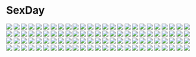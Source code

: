 # SexDay
![](https://konachan.com/image/3aba518ccf713d62d13a2e6bdbc3ad21/Konachan.com%20-%20103883%20blonde_hair%20blue_eyes%20breasts%20cleavage%20dress%20fate_testarossa%20long_hair%20mahou_shoujo_lyrical_nanoha%20red_eyes%20takamachi_nanoha%20wedding_attire.jpg)
![](https://konachan.com/image/7306a5ec9118b3b48ddda2592032b031/Konachan.com%20-%2095285%20mizuhashi_parsee%20pointed_ears%20touhou%20ume_%28plumblossom%29.jpg)
![](https://konachan.com/jpeg/241b67d405f9829c04d3e89135b2f17d/Konachan.com%20-%20164654%20blonde_hair%20boots%20purple_eyes%20rwby%20so-bin%20white%20yang_xiao_long.jpg)
![](https://konachan.com/jpeg/27d73d4c36ed894f588173583f7b566a/Konachan.com%20-%20149715%20blue_hair%20blush%20cube%20fang%20gray_hair%20group%20kurano_ema%20kurano_yae%20long_hair%20pantyhose%20ponytail%20red_eyes%20shorts%20skirt%20socks%20stairs%20tie%20tree%20twintails.jpg)
![](https://konachan.com/jpeg/fdba8464a4733af87c195841477f63a7/Konachan.com%20-%20264663%20close%20hoodie%20long_hair%20metsurin%20purple_eyes%20purple_hair%20twintails%20voiceroid%20yuzuki_yukari.jpg)
![](https://konachan.com/jpeg/5c790df82d85e69973dfd34adc62e9f9/Konachan.com%20-%20272999%20anthropomorphism%20azur_lane%20blue_eyes%20breasts%20cait%20chain%20cleavage%20collar%20dress%20flowers%20headdress%20long_hair%20tiara%20weapon%20wedding_attire%20white_hair.jpg)
![](https://konachan.com/jpeg/cac8a8eae256db3b7fbce6c297ae0a19/Konachan.com%20-%20240269%20brown_eyes%20brown_hair%20bubbles%20cropped%20dsmile%20misaka_mikoto%20short_hair%20to_aru_kagaku_no_railgun%20to_aru_majutsu_no_index%20waifu2x.jpg)
![](https://konachan.com/jpeg/968f1efe99aa816704f70595a3b2ff96/Konachan.com%20-%20251471%20aqua_eyes%20aqua_hair%20ass%20blush%20braids%20breasts%20cameltoe%20game_cg%20long_hair%20mochio%20nipples%20no_bra%20noe_noeru%20panties%20school_uniform%20skirt%20underwear.jpg)
![](https://konachan.com/image/aec20ed36b3366640538f236a78628f8/Konachan.com%20-%20130868%20jpeg_artifacts%20mystia_lorelei%20short_hair%20torisukerabasu%20touhou%20wings.jpg)
![](https://konachan.com/image/074279f74607a360988b9eb3f9ca0ef2/Konachan.com%20-%2022034%20azumanga_daioh%20kasuga_ayumu%20mihama_chiyo%20takino_tomo.jpg)
![](https://konachan.com/image/46cccc669263f0b0caa1af8af2ed1e90/Konachan.com%20-%2027027%20aisia%20da_capo%20shirakawa_kotori.jpg)
![](https://konachan.com/jpeg/3b264730af4b7312f4a73ee9ac956754/Konachan.com%20-%20199804%20anthropomorphism%20blue_eyes%20breasts%20brown_hair%20cleavage%20kantai_collection%20maya_%28kancolle%29%20tagme_%28artist%29.jpg)
![](https://konachan.com/jpeg/113e4255098286e8df8afb9fb2fa84ee/Konachan.com%20-%2018097%20kitsu_chiri%20sayonara_zetsubou_sensei.jpg)
![](https://konachan.com/jpeg/2f53d5d530afe7646354c6e88a305993/Konachan.com%20-%20216747%20grass%20hat%20komeiji_koishi%20nori_%28stak819%29%20short_hair%20skirt%20touhou%20tree.jpg)
![](https://konachan.com/image/af1f4c846d827eb618843c5913358afb/Konachan.com%20-%20198582%20black_hair%20blue_eyes%20dress%20elbow_gloves%20gloves%20hestia_%28danmachi%29%20jpeg_artifacts%20long_hair%20panties%20tea_%28nakenashi%29%20twintails%20underwear.jpg)
![](https://konachan.com/jpeg/701751ae39cd737bafeda680ff861f68/Konachan.com%20-%20192280%20animal_ears%20chibana_asuka%20foxgirl%20fujisaki_mao%20kimono%20loli%20lump_of_sugar%20miyuri%20school_uniform%20skirt%20tail%20thighhighs%20wakamura_izuki%20watermark.jpg)
![](https://konachan.com/image/adf54cf51ab299025543446092e05776/Konachan.com%20-%2049917%20chibi%20k-on%21%20tainaka_ritsu.jpg)
![](https://konachan.com/image/baad01967f6289dd2dafe0a5c3ab0d89/Konachan.com%20-%2023250%20kuga_natsuki%20mai-hime%20minagi_mikoto%20tokiha_mai.jpg)
![](https://konachan.com/image/0fdcc9f5465d629f8a387cb9b00b903f/Konachan.com%20-%2035452%20japanese_clothes%20kimono%20sword%20weapon.jpg)
![](https://konachan.com/jpeg/0b01dc42874c2ced4306053cf1e872e2/Konachan.com%20-%20279577%20ass%20blonde_hair%20blush%20bow%20clouds%20dress%20flowers%20long_hair%20mitsuba_choco%20original%20panties%20purple_eyes%20rose%20scan%20sky%20thighhighs%20twintails%20underwear.jpg)
![](https://konachan.com/image/206c2b02bc867c57bffae90926b84f9c/Konachan.com%20-%20169950%20animal%20brown_eyes%20brown_hair%20bubbles%20crab%20meiko%20oreo_%28deviltd%29%20school_uniform%20short_hair%20skirt%20vocaloid.jpg)
![](https://konachan.com/jpeg/5f812b5c128344dcbd4a8d55f10835ca/Konachan.com%20-%20271548%20blonde_hair%20blush%20close%20fate_kaleid_liner_prisma_illya%20fate_%28series%29%20illyasviel_von_einzbern%20loli%20long_hair%20morokoshi_%28tekku%29%20red_eyes.jpg)
![](https://konachan.com/jpeg/5d04abdc44afe0a858c4267e8a016f77/Konachan.com%20-%20128231%20animal_ears%20blush%20breasts%20cleavage%20ginzake_%28mizuumi%29%20japanese_clothes%20mystia_lorelei%20pink_hair%20touhou%20translation_request%20wings%20yellow_eyes.jpg)
![](https://konachan.com/image/50f2aeff446f78a11eb0d0158e65a649/Konachan.com%20-%2015029%20trickster.jpg)
![](https://konachan.com/jpeg/bfb09c709b6c3471be43d744e293f840/Konachan.com%20-%20154157%20blue_eyes%20cropped%20doll%20halloween%20milchiah%20orange_hair%20original%20polychromatic%20ribbons%20thighhighs.jpg)
![](https://konachan.com/image/4693a948ddce8c1ff491d0ba262623cd/Konachan.com%20-%2050177%20green%20k-on%21%20kotobuki_tsumugi.jpg)
![](https://konachan.com/jpeg/4147156d97d6aa8663475a1f074d95ec/Konachan.com%20-%20137395%20animal_ears%20bell%20black_hair%20blush%20bow%20catgirl%20choker%20konshin%20long_hair%20miko%20original%20red_eyes%20ribbons%20tail%20thighhighs%20twintails%20white.jpg)
![](https://konachan.com/jpeg/014c498d026fc465e9ab03de6969b137/Konachan.com%20-%20295940%20blush%20breasts%20drink%20green_eyes%20green_hair%20kimono%20nipples%20no_bra%20nopan%20open_shirt%20pussy%20roropull%20sake%20short_hair%20signed%20socks%20uncensored%20white.jpg)
![](https://konachan.com/image/d0eb91a3f0b7edfa0fe7710816214309/Konachan.com%20-%20287344%20black_hair%20close%20nanase_akira_%28iiiostiii%29%20original%20purple_eyes.jpg)
![](https://konachan.com/image/ee9c0500af5a087ec67a0f0b50c21cb0/Konachan.com%20-%20233578%20animal%20bird%20blue_eyes%20brown_hair%20butterfly%20flowers%20frog%20hat%20horns%20leaves%20long_hair%20meniusa%20original%20skull%20water%20watermark.jpg)
![](https://konachan.com/image/08642c7a955ee6b79e731abe7b2975eb/Konachan.com%20-%20204859%20blue_eyes%20blush%20braids%20breasts%20brown_eyes%20brown_hair%20cleavage%20dress%20gray_hair%20hat%20long_hair%20maid%20red_eyes%20short_hair%20tail%20touhou%20white%20wolfgirl.jpg)
![](https://konachan.com/jpeg/274a710ab0e2fa8cf5d8a926d1cf9df0/Konachan.com%20-%2019968%202girls%20bicolored_eyes%20rozen_maiden%20souseiseki%20suiseiseki%20twins.jpg)
![](https://konachan.com/jpeg/9ca9a9a2e114198d1bf64c1775b342a0/Konachan.com%20-%20246937%20aliasing%20blonde_hair%20brown_hair%20cape%20dress%20elbow_gloves%20glasses%20gloves%20green_eyes%20hat%20loli%20long_hair%20male%20servachok%20short_hair%20twintails%20yellow_eyes.jpg)
![](https://konachan.com/jpeg/da9f6f89206c287b5a76b895ed97864c/Konachan.com%20-%20228760%20blush%20bra%20breasts%20brown_hair%20cleavage%20green_eyes%20headdress%20long_hair%20maid%20peko%20third-party_edit%20ujimatsu_chiya%20underwear%20uniform%20white.jpg)
![](https://konachan.com/image/739561304cec7922875c862af0c5538d/Konachan.com%20-%20230372%20braids%20breasts%20cleavage%20dress%20gloves%20halloween%20headdress%20long_hair%20night%20orange_hair%20original%20pantyhose%20ponytail%20pumpkin%20purple_eyes%20scarf.jpg)
![](https://konachan.com/jpeg/0085a4ee0ccdb5c8368b6777bb547e80/Konachan.com%20-%20304185%20anthropomorphism%20ass%20azur_lane%20blush%20bremerton_%28azur_lane%29%20cameltoe%20long_hair%20panties%20pink_hair%20red_eyes%20shirt_lift%20skirt%20underwear%20uzuki_karasu%20wet.jpg)
![](https://konachan.com/image/93c01e7dd5593539554ab22f1b184c7b/Konachan.com%20-%20100977%20blue_hair%20hatsune_miku%20vocaloid.jpg)
![](https://konachan.com/image/f8427ca9ac2eb63b1d46feb9f196cd21/Konachan.com%20-%208384%20marona%20phantom_brave.jpg)
![](https://konachan.com/image/fb23ebc9bd00ed80e6a14fc5c64519f3/Konachan.com%20-%20175580%20animal%20bird%20blue_hair%20clouds%20feathers%20hinanawi_tenshi%20touhou%20uki.jpg)
![](https://konachan.com/image/881e27fb29231621f8d41437f2bb5766/Konachan.com%20-%20298708%20animal_ears%20anthropomorphism%20atago_%28azur_lane%29%20azur_lane%20black_hair%20flowers%20foxgirl%20long_hair%20orange_eyes%20panties%20plumw%20underwear%20wedding_attire.jpg)
![](https://konachan.com/image/2f760ce5472f3ce7ced310e02a523212/Konachan.com%20-%2056037%20alice_margatroid%20blonde_hair%20blue_eyes%20doll%20hat%20mage%20nagae_iku%20purple_hair%20red_eyes%20ribbons%20shanghai_doll%20short_hair%20touhou.jpg)
![](https://konachan.com/image/37ffd9d1a76cf61e867851863e0323e5/Konachan.com%20-%20272941%20animal%20aqua_eyes%20bird%20blush%20braids%20douyu_zhuan_qing%20flowers%20instrument%20long_hair%20original%20ponytail%20violin.jpg)
![](https://konachan.com/jpeg/b8d7369c8dad8968dddaea759671f8f0/Konachan.com%20-%20232842%20aqua_eyes%20armor%20blonde_hair%20elbow_gloves%20flowers%20garter_belt%20gloves%20grass%20headband%20long_hair%20original%20panties%20sunimu%20sword%20underwear%20weapon%20wink.jpg)
![](https://konachan.com/image/01529d438af3d597de9f28deef78f26a/Konachan.com%20-%2028597%20aqua_eyes%20aqua_hair%20barefoot%20black_hair%20blush%20bondage%20breasts%20chu_x_chu%20game_cg%20hiyori_pixy%20male%20navel%20nipples%20nude%20pussy_juice%20short_hair%20tears%20wet.jpg)
![](https://konachan.com/jpeg/7cdabc73cc69d6e50eba955a8a869a5e/Konachan.com%20-%2087225%20animal_ears%20blush%20brown_hair%20catgirl%20cat_smile%20chen%20chibi%20fang%20food%20hat%20tail%20taiyaki%20touhou%20white%20yume_shokunin.jpg)
![](https://konachan.com/image/31ad2d9e0e1abb39216494d71980c0dd/Konachan.com%20-%209821%20animal_ears%20catgirl%20sanada.jpg)
![](https://konachan.com/image/397516e40d19f66c5ac1df598cd86621/Konachan.com%20-%20204425%20aircraft%20aqua_eyes%20breasts%20cleavage%20clouds%20dress%20flowers%20headband%20lexington%20long_hair%20lu%27%27%20necklace%20petals%20ponytail%20sky%20sunflower%20umbrella%20windmill.jpg)
![](https://konachan.com/image/34dc7beaaacdce1ce747fa15943c8a77/Konachan.com%20-%20180390%20all_male%20asasumiboochan%20bike_shorts%20drink%20gloves%20gray_eyes%20gray_hair%20male%20original%20short_hair%20shorts%20tree.jpg)
![](https://konachan.com/image/e4f5cd1e9b390178c6fb2c63d04e6922/Konachan.com%20-%20241948%20ass%20fate_grand_order%20fate_%28series%29%20green_eyes%20jack_the_ripper%20short_hair%20tatapopo%20white_hair.jpg)
![](https://konachan.com/image/857f5007b82f7569e1ca72b12aebdbbb/Konachan.com%20-%20182123%20building%20cb%20landscape%20nobody%20original%20scenic%20tree%20water%20waterfall.jpg)
![](https://konachan.com/image/a9924416825921a10fa0b77e1da40cf4/Konachan.com%20-%209126%20memories_off.jpg)
![](https://konachan.com/image/4a0b3299722750d3f19c84c206e44211/Konachan.com%20-%20283922%20animal%20anthropomorphism%20azur_lane%20barefoot%20bird%20breasts%20cameltoe%20cape%20cleavage%20gray_hair%20long_hair%20red_eyes%20see_through%20signed%20swimsuit%20wristwear.jpg)
![](https://konachan.com/image/725bc3e542eae275bb21dddbd99ff10c/Konachan.com%20-%2090471%20alcot%20alcot_honey_comb%20kicking_horse_rhapsody%20mutou_kurihito%20orina_nobara%20school_uniform%20thighhighs.jpg)
![](https://konachan.com/jpeg/80f7d1c981a71833c376174f928cbc73/Konachan.com%20-%20268326%20brown_eyes%20brown_hair%20building%20city%20dress%20original%20scenic%20short_hair%20summer_dress%20wamizu.jpg)
![](https://konachan.com/image/45ae3a64c3b8c05534c67f002c48472f/Konachan.com%20-%20290699%20anthropomorphism%20autumn%20azur_lane%20blush%20close%20dunkerque_%28azur_lane%29%20eternity_%28pixiv8012826%29%20gray_hair%20leaves%20long_hair%20pink_eyes.jpg)
![](https://konachan.com/image/4df3c4f4ec25e5a479bddcc0d300c9f9/Konachan.com%20-%20282861%20clouds%20heriki_%28trkj%29%20nobody%20orange%20original%20polychromatic.jpg)
![](https://konachan.com/jpeg/16827fbab3cea3d7c89eeea32833694b/Konachan.com%20-%20261156%202girls%20fingering%20game_cg%20kitajima_kaede%20kitajima_sara%20peko%20sono_hanabira_ni_kuchizuke_wo%20uncensored%20yuri.jpg)
![](https://konachan.com/image/bf5706b985628e6ce1aafa6c7dff1339/Konachan.com%20-%20118055%20aqua_eyes%20aqua_hair%20blush%20green_eyes%20green_hair%20hatsune_miku%20headphones%20ichihina%20long_hair%20skirt%20thighhighs%20tie%20twintails%20vocaloid%20zettai_ryouiki.jpg)
![](https://konachan.com/jpeg/85def33f0717559aa9f528f639bee041/Konachan.com%20-%20302269%20blonde_hair%20braids%20breasts%20cutesexyrobutts%20elbow_gloves%20gloves%20long_hair%20ponytail%20princess_zelda%20red_eyes%20sheik%20signed%20sketch%20thighhighs%20undressing.jpg)
![](https://konachan.com/image/5cb7c474a6a089afe65973257abb827d/Konachan.com%20-%2054140%20blonde_hair%20knife%20sword%20touhou%20weapon%20yumeko.jpg)
![](https://konachan.com/jpeg/1800cf72877fb674b09eaa11e98c053d/Konachan.com%20-%20189366%20food%20hida_kizuna%20hisashi_%28nekoman%29%20masou_gakuen_hxh%20scarlett_fairchild%20school_uniform%20thighhighs.jpg)
![](https://konachan.com/jpeg/8867728efd3e4e7f69631f37bc75b5f2/Konachan.com%20-%2096284%20kirisame_marisa%20touhou%20witch.jpg)
![](https://konachan.com/jpeg/1e5f2baba939986cf0705297c97b01c2/Konachan.com%20-%20108651%20bed%20blush%20breasts%20game_cg%20gray_hair%20izumi_mahiru%20long_hair%20nina_orlox%20nipples%20nude%20red_eyes%20vermilion_-bind_of_blood-%20white_hair.jpg)
![](https://konachan.com/jpeg/134b78709ecf0938341bd8cd2d3e302a/Konachan.com%20-%20267755%20anus%20blush%20bra%20breasts%20green_eyes%20kneehighs%20lambda%20long_hair%20navel%20nipples%20nopan%20original%20purple_hair%20pussy%20spread_legs%20uncensored%20underwear.jpg)
![](https://konachan.com/jpeg/2e69dc3ab02316d97fa31f6cd53125ed/Konachan.com%20-%20284387%20autumn%20bow%20close%20gray_hair%20katana%20konpaku_youmu%20leaves%20realistic%20shirt%20short_hair%20signed%20sword%20touhou%20weapon%20yang-do.jpg)
![](https://konachan.com/image/4693a948ddce8c1ff491d0ba262623cd/Konachan.com%20-%2050177%20green%20k-on%21%20kotobuki_tsumugi.jpg)
![](https://konachan.com/jpeg/09294b1b70ad9aabc25e2ba39fe91919/Konachan.com%20-%2054272%20food%20group%20gumi%20hatsune_miku%20ice_cream%20kagamine_len%20kagamine_rin%20kaito%20male%20megurine_luka%20tagme_%28artist%29%20vocaloid.jpg)
![](https://konachan.com/image/e8877a15adefd378e95537f1127eedc4/Konachan.com%20-%20169162%203u%20black_hair%20blue_hair%20boots%20brown_hair%20futami_ami%20glasses%20group%20headband%20long_hair%20ponytail%20short_hair%20skirt%20twins%20uniform%20white_hair%20wink.jpg)
![](https://konachan.com/image/202e41c395d701402c94fd064370d5f0/Konachan.com%20-%2063478%20censored%20favorite%20game_cg%20hoshizora_no_memoria%20tagme.jpg)
![](https://konachan.com/jpeg/b8006a4a3b7f4adf925692eb05c0bbdb/Konachan.com%20-%20271794%20anila_%28granblue_fantasy%29%20blonde_hair%20breasts%20brown_eyes%20close%20elbow_gloves%20gloves%20granblue_fantasy%20horns%20kztk%20long_hair%20nipples%20no_bra.jpg)
![](https://konachan.com/image/483f505be1abf36f77c30a70036539c3/Konachan.com%20-%20298539%20celestia_%28wlop%29%20ghostblade%20gray_hair%20necklace%20scenic%20short_hair%20sky%20sunset%20tiara%20wlop.jpg)
![](https://konachan.com/image/60ba9013dbcfa6fc2f59e6ba38827ed7/Konachan.com%20-%20220561%20blue_eyes%20blush%20breasts%20green_hair%20kneehighs%20long_hair%20nipples%20original%20pubic_hair%20shoukaki_%28earthean%29%20skirt%20tie.jpg)
![](https://konachan.com/jpeg/cb35f268b39c05e84c9bde5ee71dfe43/Konachan.com%20-%20252284%20blush%20fingering%20kneehighs%20komone_ushio%20long_hair%20masturbation%20panties%20petals%20sakurauchi_riko%20school_uniform%20skirt%20underwear%20wink%20yellow_eyes.jpg)
![](https://konachan.com/jpeg/12398221cb8b82823a1cb7dbe8eb2c25/Konachan.com%20-%20288897%20aqua_eyes%20bikini%20blush%20breasts%20brown_hair%20game_cg%20long_hair%20navel%20nipples%20no_bra%20pool%20sayori%20swimsuit%20tentacle_games%20topless%20twintails%20water.jpg)
![](https://konachan.com/image/a607a1d77aaf6b3729df36ffd565e181/Konachan.com%20-%20176077%20blonde_hair%20blush%20bow%20dress%20headdress%20kneehighs%20long_hair%20original%20pink_eyes%20ribbons%20saichuu.jpg)
![](https://konachan.com/image/4c0d5797484324d72c82dbe5a53be32b/Konachan.com%20-%20168399%20aisha_%28elsword%29%20black_hair%20breasts%20choker%20cleavage%20dress%20elsword%20gloves%20long_hair%20magic%20purple_eyes%20signed%20tagme_%28artist%29%20twintails%20wand%20witch.jpg)
![](https://konachan.com/image/facf2cd123a2a8b444a8ac26b459976d/Konachan.com%20-%20102758%20dragon%20tagme%20wings.jpg)
![](https://konachan.com/image/cb973f72d4c8624706641580d0bb13ae/Konachan.com%20-%20256092%202girls%20aqua_eyes%20cake%20food%20fruit%20honkai_impact%20kiana_kaslana%20long_hair%20navel%20short_hair%20shorts%20sougishi_ego%20stairs%20strawberry%20thighhighs%20white_hair.jpg)
![](https://konachan.com/image/f557e61f9499c2ef9e9f3a0724e9e6b7/Konachan.com%20-%20210625%20animal%20breasts%20cleavage%20green_hair%20kochiya_sanae%20koretsuki_aduma%20long_hair%20skirt%20snake%20touhou%20yellow_eyes.jpg)
![](https://konachan.com/jpeg/b2afc5bf06530d025713aef0b68fa25b/Konachan.com%20-%20140157%20amagi_yukiko%20hanamura_yousuke%20narukami_yuu%20persona%20persona_4%20satonaka_chie.jpg)
![](https://konachan.com/image/989c7826adfa6da10fb8b796fa56c73f/Konachan.com%20-%20220339%202girls%20animal%20fish%20japanese_clothes%20kamakili_mai%20long_hair%20original.jpg)
![](https://konachan.com/image/e30ebc0432e72251a5329da775894a03/Konachan.com%20-%20174295%20alice_margatroid%20apron%20blonde_hair%20blue_eyes%20book%20bow%20doll%20dress%20gengetsu_chihiro%20headband%20long_hair%20mage%20ribbons%20shanghai_doll%20short_hair%20touhou.jpg)
![](https://konachan.com/image/5caae527aba32eaed8f92aa340b668ba/Konachan.com%20-%2016481%20bikini%20breasts%20cleavage%20gray_hair%20guerilla_stunt_studio%20original%20red_eyes%20swimsuit.jpg)
![](https://konachan.com/image/e186843d7e44392d958c6eb53d1f7114/Konachan.com%20-%2075541%20black_hair%20blonde_hair%20brown_eyes%20hat%20long_hair%20orange_hair%20original%20ponytail%20tagme.jpg)
![](https://konachan.com/image/c11b45d61e0a44b29d055195e3ffb5ee/Konachan.com%20-%20225836%20animal%20bird%20chai_%28artist%29%20drink%20food%20original%20polychromatic.jpg)
![](https://konachan.com/jpeg/bdb7e58ca6e3e85150e8ac8351a29ca8/Konachan.com%20-%20276584%20anthropomorphism%20blush%20brown_hair%20close%20flowers%20japanese_clothes%20kantai_collection%20kimono%20kongou_%28kancolle%29%20konkito%20long_hair%20purple_eyes%20rose%20wink.jpg)
![](https://konachan.com/image/dba7bd2c76e20d20ad773635710425ec/Konachan.com%20-%2017469%20couch%20fate_%28series%29%20fate_stay_night%20illyasviel_von_einzbern%20loli%20thighhighs.jpg)
![](https://konachan.com/image/d5d587e5879e3a3e86de99822e991992/Konachan.com%20-%20105267%20animal%20fish%20original%20yuuichi.jpg)
![](https://konachan.com/jpeg/79d7f8f1aa4762f8444c8284ff811830/Konachan.com%20-%20231681%20animal_ears%20blonde_hair%20fang%20flowers%20foxgirl%20hat%20kazami_karasu%20multiple_tails%20petals%20short_hair%20tail%20touhou%20yakumo_ran%20yellow_eyes.jpg)
![](https://konachan.com/jpeg/b4df1594fa76cd5ab539480bf95c2a93/Konachan.com%20-%20138929%20blonde_hair%20blue_eyes%20bunny%20kill_me_baby%20ribbons%20sonya%20tie%20twintails%20vector.jpg)
![](https://konachan.com/image/00fec2ae5cae673bbeddb8e9a7e4647a/Konachan.com%20-%20293306%20animal%20aqua_eyes%20arknights%20blonde_hair%20blue_hair%20drums%20guitar%20horns%20instrument%20long_hair%20orange_eyes%20pantyhose%20red_eyes%20red_hair%20short_hair.jpg)
![](https://konachan.com/image/7c7d3aee7f8d015bc910de621c2d35cf/Konachan.com%20-%20254869%202girls%20animal%20animal_ears%20boots%20breasts%20cat%20catgirl%20cleavage%20navel%20panties%20ribbons%20short_hair%20soltho%20tail%20thighhighs%20twins%20underwear%20white_hair.jpg)
![](https://konachan.com/image/a681159fffc6895a56aa433795356a2a/Konachan.com%20-%20117512%20gumi%20vocaloid.jpg)
![](https://konachan.com/image/459ac2763b4544016468ff544c107d41/Konachan.com%20-%2056277%20ball%20barefoot%20black_hair%20bondage%20brown_hair%20food%20glasses%20goggles%20group%20hat%20loli%20long_hair%20male%20red%20ribbons%20short_hair%20shorts%20twins%20twintails%20yukata.jpg)
![](https://konachan.com/image/a8a5d0a4036dc9449b12b61e5268fd49/Konachan.com%20-%20100043%20aliasing%20blue_hair%20blush%20flyable_heart%20game_cg%20itou_noiji%20kujou_kururi%20loli%20yellow_eyes.jpg)
![](https://konachan.com/image/e428fd606ccc1468f3836cb851092023/Konachan.com%20-%2034491%20ashinano_hitoshi%20hatsuseno_alpha%20yokohama_kaidashi_kikou.jpg)
![](https://konachan.com/jpeg/2e2c60a6ddef58aeda3f5dd501bd004d/Konachan.com%20-%20246609%202girls%20anal%20bell%20blush%20bondage%20breasts%20chain%20collar%20demon%20dildo%20gloves%20horns%20magic%20nipples%20nude%20ponytail%20pussy%20rope%20tail%20tattoo%20wanaca%20wet%20wings%20yuri.jpg)
![](https://konachan.com/jpeg/8c69a15a785aee793e55bf3649cb116a/Konachan.com%20-%20123453%20ass%20breasts%20cleavage%20izayoi_sakuya%20no_bra%20panties%20touhou%20umyonge_%28lkakeu%29%20underwear.jpg)
![](https://konachan.com/image/9fb58f773ec45e0ba18d83e1fa665298/Konachan.com%20-%20221403%20all_male%20aoi_sakurako%20chinese_clothes%20male%20original%20wings.jpg)
![](https://konachan.com/image/0cd173477cdf60230c1625b453605599/Konachan.com%20-%20195719%20black_hair%20breasts%20green_eyes%20komone_ushio%20love_live%21_school_idol_project%20nipples%20panties%20thighhighs%20toujou_nozomi%20underwear.jpg)

